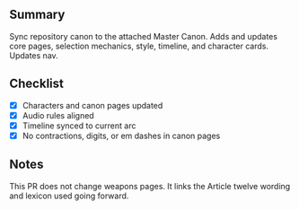 ## Summary
Sync repository canon to the attached Master Canon. Adds and updates core pages, selection mechanics, style, timeline, and character cards. Updates nav.

## Checklist
- [x] Characters and canon pages updated
- [x] Audio rules aligned
- [x] Timeline synced to current arc
- [x] No contractions, digits, or em dashes in canon pages

## Notes
This PR does not change weapons pages. It links the Article twelve wording and lexicon used going forward.
